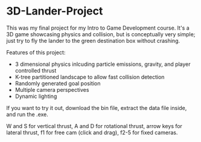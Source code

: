 # 3D-Lander-Project

This was my final project for my Intro to Game Development course. It's a 3D game showcasing physics and collision, but is conceptually very simple; just try to fly the lander to the green destination box without crashing.

Features of this project:
  - 3 dimensional physics inlcuding particle emissions, gravity, and player controlled thrust
  - K-tree partitioned landscape to allow fast collision detection
  - Randomly generated goal position
  - Multiple camera perspectives
  - Dynamic lighting
  
If you want to try it out, download the bin file, extract the data file inside, and run the .exe. 

W and S for vertical thrust, A and D for rotational thrust, arrow keys for lateral thrust, f1 for free cam (click and drag), f2-5 for fixed cameras.
